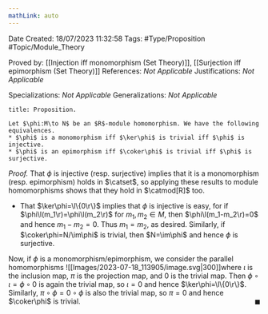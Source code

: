 ```yaml
---
mathLink: auto
---
```


<div class="topSpace"></div>

Date Created: 18/07/2023 11:32:58
Tags: #Type/Proposition #Topic/Module_Theory

Proved by: [[Injection iff monomorphism (Set Theory)]], [[Surjection iff epimorphism (Set Theory)]]
References: <i>Not Applicable</i>
Justifications: <i>Not Applicable</i>

Specializations: <i>Not Applicable</i>
Generalizations: <i>Not Applicable</i>

``` ad-Proposition
title: Proposition.

Let $\phi:M\to N$ be an $R$-module homomorphism. We have the following equivalences.
* $\phi$ is a monomorphism iff $\ker\phi$ is trivial iff $\phi$ is injective.
* $\phi$ is an epimorphism iff $\coker\phi$ is trivial iff $\phi$ is surjective.

```

<i>Proof.</i> That $\phi$ is injective (resp. surjective) implies that it is a monomorphism (resp. epimorphism) holds in $\catset$, so applying these results to module homomorphisms shows that they hold in $\catmod[R]$ too.
* That $\ker\phi=\l\{0\r\}$ implies that $\phi$ is injective is easy, for if $\phi\l(m_1\r)=\phi\l(m_2\r)$ for $m_1,m_2\in M$, then $\phi\l(m_1-m_2\r)=0$ and hence $m_1-m_2=0$. Thus $m_1=m_2$, as desired. Similarly, if $\coker\phi=N/\im\phi$ is trivial, then $N=\im\phi$ and hence $\phi$ is surjective.

Now, if $\phi$ is a monomorphism/epimorphism, we consider the parallel homomorphisms
![[Images/2023-07-18_113905/image.svg|300]]where $\iota$ is the inclusion map, $\pi$ is the projection map, and $0$ is the trivial map. Then $\phi\circ\iota=\phi\circ0$ is again the trivial map, so $\iota=0$ and hence $\ker\phi=\l\{0\r\}$. Similarly, $\pi\circ\phi=0\circ\phi$ is also the trivial map, so $\pi=0$ and hence $\coker\phi$ is trivial.<span style="float:right;">$\blacksquare$</span>
